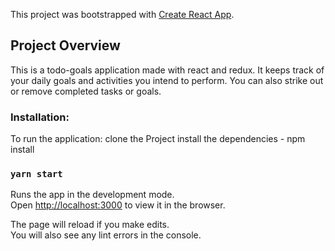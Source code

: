 This project was bootstrapped with [Create React App](https://github.com/facebook/create-react-app).

## Project Overview

This is a todo-goals application made with react and redux. It keeps track of your daily goals and activities you intend to perform. You can also strike out or remove completed tasks or goals.

### Installation:
To run the application:
clone the Project 
install the dependencies - npm install

### `yarn start`

Runs the app in the development mode.<br />
Open [http://localhost:3000](http://localhost:3000) to view it in the browser.

The page will reload if you make edits.<br />
You will also see any lint errors in the console.


